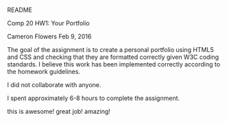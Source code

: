 README

Comp 20 HW1: Your Portfolio

Cameron Flowers
Feb 9, 2016

The goal of the assignment is to create a personal portfolio using HTML5 and CSS and checking that they are formatted correctly given W3C coding standards. I believe this work has been implemented correctly according to the homework guidelines. 

I did not collaborate with anyone. 

I spent approximately 6-8 hours to complete the assignment.




this is awesome!  great job!  amazing!
